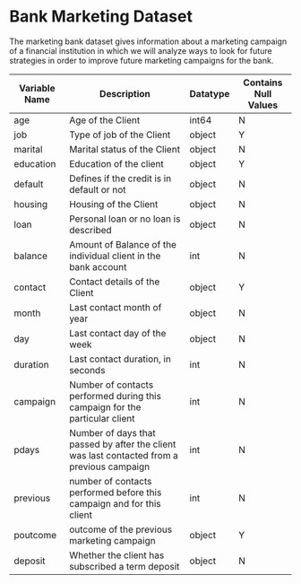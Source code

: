 # Bank Marketing Dataset

The marketing bank dataset gives information about a marketing campaign of a financial institution in which we will analyze ways to look for future strategies in order to improve future marketing campaigns for the bank.

Variable Name | Description | Datatype | Contains Null Values
------------- | ----------- | -------- | --------------------
age | Age of the Client | int64 | N
job | Type of job of the Client | object | Y
marital | Marital status of the Client | object | N
education |Education of the client | object | Y
default | Defines if the credit is in default or not | object | N
housing | Housing of the Client | object | N
loan | Personal loan or no loan is described | object | N
balance | Amount of Balance of the individual client in the bank account | int | N
contact | Contact details of the Client | object | Y
month | Last contact month of year | object | N
day | Last contact day of the week | object | N
duration | Last contact duration, in seconds | int | N
campaign | Number of contacts performed during this campaign for the particular client | int | N
pdays | Number of days that passed by after the client was last contacted from a previous campaign | int | N
previous | number of contacts performed before this campaign and for this client | int | N
poutcome | outcome of the previous marketing campaign | object | Y
deposit | Whether the client has subscribed a term deposit | object | N
